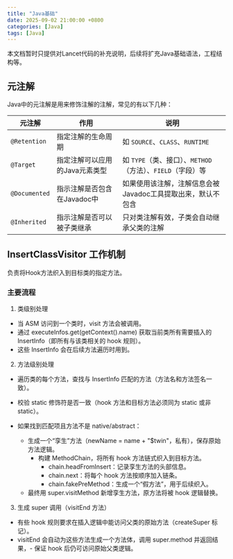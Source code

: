 ```yaml
---
title: "Java基础"
date: 2025-09-02 21:00:00 +0800
categories: [Java]
tags: [Java]
---
```

本文档暂时只提供对Lancet代码的补充说明，后续将扩充Java基础语法，工程结构等。

## 元注解
Java中的元注解是用来修饰注解的注解，常见的有以下几种：

| 元注解       | 作用               | 说明         |
|--------------|-------------------------------|-------------------------------------------|
| `@Retention` | 指定注解的生命周期| 如 `SOURCE`、`CLASS`、`RUNTIME`                              |
| `@Target`    | 指定注解可以应用的Java元素类型 | 如 `TYPE`（类、接口）、`METHOD`（方法）、`FIELD`（字段）等   |
| `@Documented`| 指示注解是否包含在Javadoc中    | 如果使用该注解，注解信息会被Javadoc工具提取出来，默认不包含   |
| `@Inherited` | 指示注解是否可以被子类继承  | 只对类注解有效，子类会自动继承父类的注解   |

## InsertClassVisitor 工作机制
负责将Hook方法织入到目标类的指定方法。
### 主要流程
1. 类级别处理
- 当 ASM 访问到一个类时，visit 方法会被调用。
- 通过 executeInfos.get(getContext().name) 获取当前类所有需要插入的 InsertInfo（即所有与该类相关的 hook 规则）。
- 这些 InsertInfo 会在后续方法遍历时用到。

2. 方法级别处理
- 遍历类的每个方法，查找与 InsertInfo 匹配的方法（方法名和方法签名一致）。
- 校验 static 修饰符是否一致（hook 方法和目标方法必须同为 static 或非 static）。

- 如果找到匹配项且方法不是 native/abstract：
    - 生成一个“孪生”方法（newName = name + "$twin"，私有），保存原始方法逻辑。
        - 构建 MethodChain，将所有 hook 方法链式织入到目标方法。
            - chain.headFromInsert：记录孪生方法的头部信息。
            - chain.next：将每个 hook 方法按顺序加入链条。
            - chain.fakePreMethod：生成一个“假方法”，用于后续织入。
    - 最终用 super.visitMethod 新增孪生方法，原方法将被 hook 逻辑替换。

3. 生成 super 调用（visitEnd 方法）
- 有些 hook 规则要求在插入逻辑中能访问父类的原始方法（createSuper 标记）。
- visitEnd 会自动为这些方法生成一个方法体，调用 super.method 并返回结果，- 保证 hook 后仍可访问原始父类逻辑。